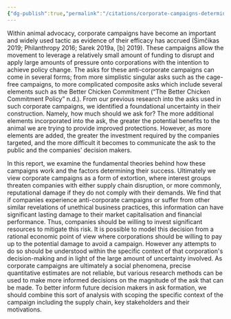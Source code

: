 ```yaml
---
{"dg-publish":true,"permalink":"/citations/corporate-campaigns-determining-the-scale-of-the-ask-animal-ask/","created":"2025-10-01T10:37:04.741+01:00","updated":"2025-10-01T10:53:14.988+01:00"}
---
```


Within animal advocacy, corporate campaigns have become an important and widely used tactic as evidence of their efficacy has accrued (Šimčikas 2019; Philanthropy 2016; Sarek 2019a, [b] 2019). These campaigns allow the movement to leverage a relatively small amount of funding to disrupt and apply large amounts of pressure onto corporations with the intention to achieve policy change. The asks for these anti-corporate campaigns can come in several forms; from more simplistic singular asks such as the cage-free campaigns, to more complicated composite asks which include several elements such as the Better Chicken Commitment (“The Better Chicken Commitment Policy” n.d.). From our previous research into the asks used in such corporate campaigns, we identified a foundational uncertainty in their construction. Namely, how much should we ask for? The more additional elements incorporated into the ask, the greater the potential benefits to the animal we are trying to provide improved protections. However, as more elements are added, the greater the investment required by the companies targeted, and the more difficult it becomes to communicate the ask to the public and the companies’ decision makers. 

In this report, we examine the fundamental theories behind how these campaigns work and the factors determining their success. Ultimately we view corporate campaigns as a form of extortion, where interest groups threaten companies with either supply chain disruption, or more commonly, reputational damage if they do not comply with their demands. We find that if companies experience anti-corporate campaigns or suffer from other similar revelations of unethical business practices, this information can have significant lasting damage to their market capitalisation and financial performance. Thus, companies should be willing to invest significant resources to mitigate this risk. It is possible to model this decision from a rational economic point of view where corporations should be willing to pay up to the potential damage to avoid a campaign. However any attempts to do so should be understood within the specific context of that corporation's decision-making and in light of the large amount of uncertainty involved. As corporate campaigns are ultimately a social phenomena, precise quantitative estimates are not reliable, but various research methods can be used to make more informed decisions on the magnitude of the ask that can be made. To better inform future decision makers in ask formation, we should combine this sort of analysis with scoping the specific context of the campaign including the supply chain, key stakeholders and their motivations.